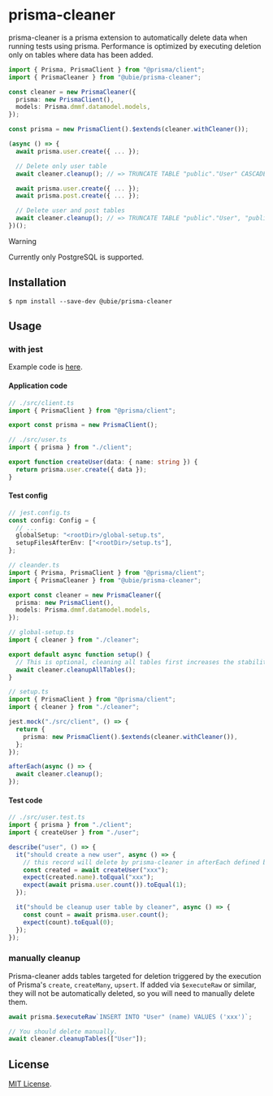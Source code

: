 # prisma-cleaner

prisma-cleaner is a prisma extension to automatically delete data when running tests using prisma. Performance is optimized by executing deletion only on tables where data has been added.

```typescript
import { Prisma, PrismaClient } from "@prisma/client";
import { PrismaCleaner } from "@ubie/prisma-cleaner";

const cleaner = new PrismaCleaner({
  prisma: new PrismaClient(),
  models: Prisma.dmmf.datamodel.models,
});

const prisma = new PrismaClient().$extends(cleaner.withCleaner());

(async () => {
  await prisma.user.create({ ... });

  // Delete only user table
  await cleaner.cleanup(); // => TRUNCATE TABLE "public"."User" CASCADE

  await prisma.user.create({ ... });
  await prisma.post.create({ ... });

  // Delete user and post tables
  await cleaner.cleanup(); // => TRUNCATE TABLE "public"."User", "public"."Post" CASCADE
})();
```

> [!WARNING]
> Currently only PostgreSQL is supported.

## Installation

```
$ npm install --save-dev @ubie/prisma-cleaner
```

## Usage

### with jest

Example code is [here](https://github.com/ubie-oss/prisma-cleaner/blob/main//example/with-jest).

#### Application code

```typescript
// ./src/client.ts
import { PrismaClient } from "@prisma/client";

export const prisma = new PrismaClient();
```

```typescript
// ./src/user.ts
import { prisma } from "./client";

export function createUser(data: { name: string }) {
  return prisma.user.create({ data });
}
```

#### Test config

```typescript
// jest.config.ts
const config: Config = {
  // ...
  globalSetup: "<rootDir>/global-setup.ts",
  setupFilesAfterEnv: ["<rootDir>/setup.ts"],
};
```

```typescript
// cleander.ts
import { Prisma, PrismaClient } from "@prisma/client";
import { PrismaCleaner } from "@ubie/prisma-cleaner";

export const cleaner = new PrismaCleaner({
  prisma: new PrismaClient(),
  models: Prisma.dmmf.datamodel.models,
});
```

```typescript
// global-setup.ts
import { cleaner } from "./cleaner";

export default async function setup() {
  // This is optional, cleaning all tables first increases the stability of the test.
  await cleaner.cleanupAllTables();
}
```

```typescript
// setup.ts
import { PrismaClient } from "@prisma/client";
import { cleaner } from "./cleaner";

jest.mock("./src/client", () => {
  return {
    prisma: new PrismaClient().$extends(cleaner.withCleaner()),
  };
});

afterEach(async () => {
  await cleaner.cleanup();
});
```

#### Test code

```typescript
// ./src/user.test.ts
import { prisma } from "./client";
import { createUser } from "./user";

describe("user", () => {
  it("should create a new user", async () => {
    // this record will delete by prisma-cleaner in afterEach defined by setup.ts
    const created = await createUser("xxx");
    expect(created.name).toEqual("xxx");
    expect(await prisma.user.count()).toEqual(1);
  });

  it("should be cleanup user table by cleaner", async () => {
    const count = await prisma.user.count();
    expect(count).toEqual(0);
  });
});
```

### manually cleanup

Prisma-cleaner adds tables targeted for deletion triggered by the execution of Prisma's `create`, `createMany`, `upsert`. If added via `$executeRaw` or similar, they will not be automatically deleted, so you will need to manually delete them.

```typescript
await prisma.$executeRaw`INSERT INTO "User" (name) VALUES ('xxx')`;

// You should delete manually.
await cleaner.cleanupTables(["User"]);
```

## License

[MIT License](https://github.com/ubie-oss/prisma-cleaner/blob/main/LICENSE).
